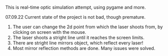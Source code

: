 This is real-time optic simulation attempt, using pygame and more.

07.09.22
Current state of the project is not bad, though premature.
1. The user can change the 2d point from which the laser shoots from, by clicking on screen with the mouse.
2. The laser shoots a stright line until it reaches the screen limits.
3. There are stright line mirrors object, which reflect every laser!
4. Most mirror reflection methods are done. Many issues were solved.

